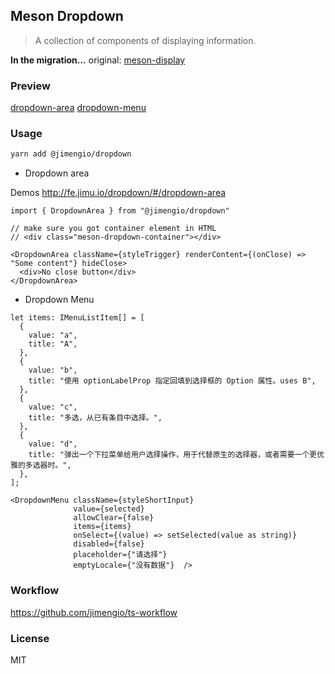 ## Meson Dropdown


> A collection of components of displaying information.

**In the migration...** original: [meson-display](https://github.com/jimengio/meson-display)

### Preview

[dropdown-area](http://fe.jimu.io/dropdown/#/dropdown-area)
[dropdown-menu](http://fe.jimu.io/dropdown/#/dropdown-menu)

### Usage

```bash
yarn add @jimengio/dropdown
```

* Dropdown area

Demos http://fe.jimu.io/dropdown/#/dropdown-area

```tsx
import { DropdownArea } from "@jimengio/dropdown"

// make sure you got container element in HTML
// <div class="meson-dropdown-container"></div>

<DropdownArea className={styleTrigger} renderContent={(onClose) => "Some content"} hideClose>
  <div>No close button</div>
</DropdownArea>
```

* Dropdown Menu

```tsx
let items: IMenuListItem[] = [
  {
    value: "a",
    title: "A",
  },
  {
    value: "b",
    title: "使用 optionLabelProp 指定回填到选择框的 Option 属性。uses B",
  },
  {
    value: "c",
    title: "多选，从已有条目中选择。",
  },
  {
    value: "d",
    title: "弹出一个下拉菜单给用户选择操作，用于代替原生的选择器，或者需要一个更优雅的多选器时。",
  },
];

<DropdownMenu className={styleShortInput}
              value={selected}
              allowClear={false}
              items={items}
              onSelect={(value) => setSelected(value as string)}
              disabled={false}
              placeholder={"请选择"}
              emptyLocale={"没有数据"}  />
```

### Workflow

https://github.com/jimengio/ts-workflow

### License

MIT
